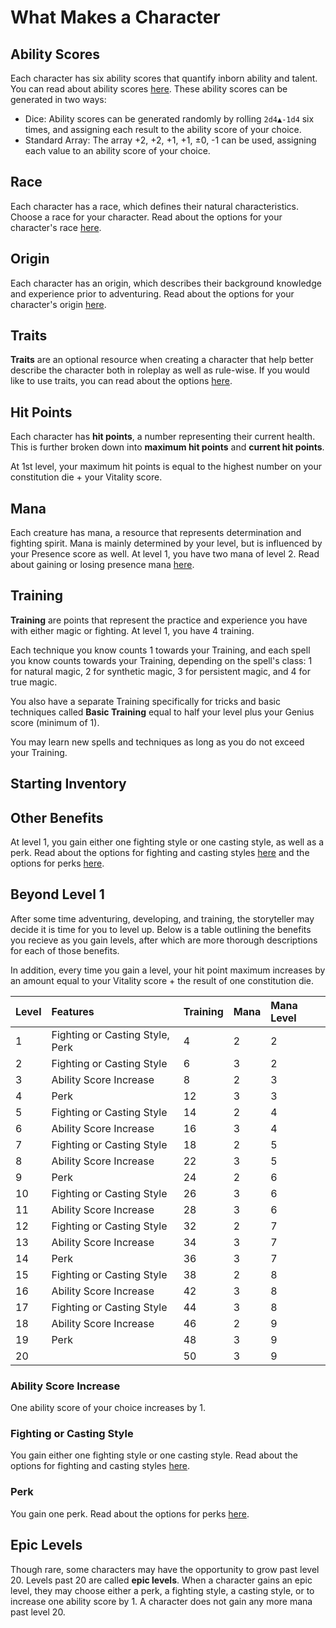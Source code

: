 # What Makes a Character

## Ability Scores

Each character has six ability scores that quantify inborn ability and talent. You can read about ability scores [here](../ability-scores-and-skills.md#ability-scores). These ability scores can be generated in two ways:

* Dice: Ability scores can be generated randomly by rolling `2d4▲-1d4` six times, and assigning each result to the ability score of your choice.
* Standard Array: The array +2, +2, +1, +1, ±0, -1 can be used, assigning each value to an ability score of your choice.

## Race

Each character has a race, which defines their natural characteristics. Choose a race for your character. Read about the options for your character's race [here](race.md#character-races).

## Origin

Each character has an origin, which describes their background knowledge and experience prior to adventuring. Read about the options for your character's origin [here](origin.md#character-origins).

## Traits

**Traits** are an optional resource when creating a character that help better describe the character both in roleplay as well as rule-wise. If you would like to use traits, you can read about the options [here](traits.md).

## Hit Points

Each character has **hit points**, a number representing their current health. This is further broken down into **maximum hit points** and **current hit points**.

At 1st level, your maximum hit points is equal to the highest number on your constitution die + your Vitality score.

## Mana

Each creature has mana, a resource that represents determination and fighting spirit. Mana is mainly determined by your level, but is influenced by your Presence score as well. At level 1, you have two mana of level 2. Read about gaining or losing presence mana [here](../mana-fighting-and-magic.md#mana-from-presence).

## Training

**Training** are points that represent the practice and experience you have with either magic or fighting. At level 1, you have 4 training.

Each technique you know counts 1 towards your Training, and each spell you know counts towards your Training, depending on the spell's class: 1 for natural magic, 2 for synthetic magic, 3 for persistent magic, and 4 for true magic.

You also have a separate Training specifically for tricks and basic techniques called **Basic Training** equal to half your level plus your Genius score \(minimum of 1\).

You may learn new spells and techniques as long as you do not exceed your Training.

## Starting Inventory

## Other Benefits

At level 1, you gain either one fighting style or one casting style, as well as a perk. Read about the options for fighting and casting styles [here](fighting-and-casting-styles.md) and the options for perks [here](perks.md).

## Beyond Level 1

After some time adventuring, developing, and training, the storyteller may decide it is time for you to level up. Below is a table outlining the benefits you recieve as you gain levels, after which are more thorough descriptions for each of those benefits.

In addition, every time you gain a level, your hit point maximum increases by an amount equal to your Vitality score + the result of one constitution die.

| Level | Features | Training | Mana | Mana Level |
| :--- | :--- | :--- | :--- | :--- |
| 1 | Fighting or Casting Style, Perk | 4 | 2 | 2 |
| 2 | Fighting or Casting Style | 6 | 3 | 2 |
| 3 | Ability Score Increase | 8 | 2 | 3 |
| 4 | Perk | 12 | 3 | 3 |
| 5 | Fighting or Casting Style | 14 | 2 | 4 |
| 6 | Ability Score Increase | 16 | 3 | 4 |
| 7 | Fighting or Casting Style | 18 | 2 | 5 |
| 8 | Ability Score Increase | 22 | 3 | 5 |
| 9 | Perk | 24 | 2 | 6 |
| 10 | Fighting or Casting Style | 26 | 3 | 6 |
| 11 | Ability Score Increase | 28 | 3 | 6 |
| 12 | Fighting or Casting Style | 32 | 2 | 7 |
| 13 | Ability Score Increase | 34 | 3 | 7 |
| 14 | Perk | 36 | 3 | 7 |
| 15 | Fighting or Casting Style | 38 | 2 | 8 |
| 16 | Ability Score Increase | 42 | 3 | 8 |
| 17 | Fighting or Casting Style | 44 | 3 | 8 |
| 18 | Ability Score Increase | 46 | 2 | 9 |
| 19 | Perk | 48 | 3 | 9 |
| 20 |  | 50 | 3 | 9 |

### Ability Score Increase

One ability score of your choice increases by 1.

### Fighting or Casting Style

You gain either one fighting style or one casting style. Read about the options for fighting and casting styles [here](fighting-and-casting-styles.md).

### Perk

You gain one perk. Read about the options for perks [here](perks.md).

## Epic Levels

Though rare, some characters may have the opportunity to grow past level 20. Levels past 20 are called **epic levels**. When a character gains an epic level, they may choose either a perk, a fighting style, a casting style, or to increase one ability score by 1. A character does not gain any more mana past level 20.

